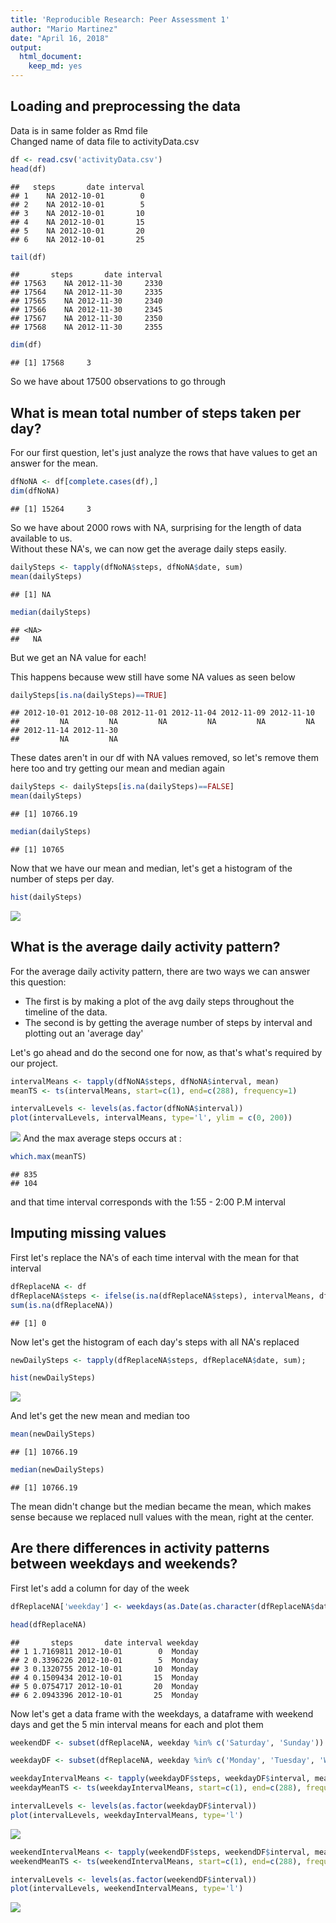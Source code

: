 ```yaml
---
title: 'Reproducible Research: Peer Assessment 1'
author: "Mario Martinez"
date: "April 16, 2018"
output:
  html_document:
    keep_md: yes
---
```





## Loading and preprocessing the data

Data is in same folder as Rmd file  
Changed name of data file to activityData.csv


```r
df <- read.csv('activityData.csv')
head(df)
```

```
##   steps       date interval
## 1    NA 2012-10-01        0
## 2    NA 2012-10-01        5
## 3    NA 2012-10-01       10
## 4    NA 2012-10-01       15
## 5    NA 2012-10-01       20
## 6    NA 2012-10-01       25
```

```r
tail(df)
```

```
##       steps       date interval
## 17563    NA 2012-11-30     2330
## 17564    NA 2012-11-30     2335
## 17565    NA 2012-11-30     2340
## 17566    NA 2012-11-30     2345
## 17567    NA 2012-11-30     2350
## 17568    NA 2012-11-30     2355
```

```r
dim(df)
```

```
## [1] 17568     3
```

So we have about 17500 observations to go through

## What is mean total number of steps taken per day?
For our first question, let's just analyze the rows that have values to get an answer for the mean.


```r
dfNoNA <- df[complete.cases(df),]
dim(dfNoNA)
```

```
## [1] 15264     3
```

So we have about 2000 rows with NA, surprising for the length of data available to us.  
Without these NA's, we can now get the average daily steps easily.


```r
dailySteps <- tapply(dfNoNA$steps, dfNoNA$date, sum)
mean(dailySteps)
```

```
## [1] NA
```

```r
median(dailySteps)
```

```
## <NA> 
##   NA
```

But we get an NA value for each!  

This happens because wew still have some NA values as seen below


```r
dailySteps[is.na(dailySteps)==TRUE]
```

```
## 2012-10-01 2012-10-08 2012-11-01 2012-11-04 2012-11-09 2012-11-10 
##         NA         NA         NA         NA         NA         NA 
## 2012-11-14 2012-11-30 
##         NA         NA
```

These dates aren't in our df with NA values removed, so let's remove them here too and try getting our mean and median again


```r
dailySteps <- dailySteps[is.na(dailySteps)==FALSE]
mean(dailySteps)
```

```
## [1] 10766.19
```

```r
median(dailySteps)
```

```
## [1] 10765
```

Now that we have our mean and median, let's get a histogram of the number of steps per day.


```r
hist(dailySteps)
```

![](PAProject1_files/figure-html/hist_daily_steps-1.png)<!-- -->

## What is the average daily activity pattern?

For the average daily activity pattern, there are two ways we can answer this question:  

- The first is by making a plot of the avg daily steps throughout the timeline of the data.
- The second is by getting the average number of steps by interval and plotting out an 'average day'  

Let's go ahead and do the second one for now, as that's what's required by our project.  


```r
intervalMeans <- tapply(dfNoNA$steps, dfNoNA$interval, mean)
meanTS <- ts(intervalMeans, start=c(1), end=c(288), frequency=1)

intervalLevels <- levels(as.factor(dfNoNA$interval))
plot(intervalLevels, intervalMeans, type='l', ylim = c(0, 200))
```

![](PAProject1_files/figure-html/plotting_avg_steps_by_time_interval-1.png)<!-- -->
And the max average steps occurs at :


```r
which.max(meanTS)
```

```
## 835 
## 104
```

and that time interval corresponds with the 1:55 - 2:00 P.M interval  
## Imputing missing values

First let's replace the NA's of each time interval with the mean for that interval


```r
dfReplaceNA <- df
dfReplaceNA$steps <- ifelse(is.na(dfReplaceNA$steps), intervalMeans, dfReplaceNA$steps)
sum(is.na(dfReplaceNA))
```

```
## [1] 0
```


Now let's get the histogram of each day's steps with all NA's replaced 


```r
newDailySteps <- tapply(dfReplaceNA$steps, dfReplaceNA$date, sum);

hist(newDailySteps)
```

![](PAProject1_files/figure-html/histogram_by_day-1.png)<!-- -->

And let's get the new mean and median too


```r
mean(newDailySteps)
```

```
## [1] 10766.19
```

```r
median(newDailySteps)
```

```
## [1] 10766.19
```

The mean didn't change but the median became the mean, which makes sense because we replaced null values with the mean, right at the center.  

## Are there differences in activity patterns between weekdays and weekends?

First let's add a column for day of the week


```r
dfReplaceNA['weekday'] <- weekdays(as.Date(as.character(dfReplaceNA$date), '%Y-%m-%d'))

head(dfReplaceNA)
```

```
##       steps       date interval weekday
## 1 1.7169811 2012-10-01        0  Monday
## 2 0.3396226 2012-10-01        5  Monday
## 3 0.1320755 2012-10-01       10  Monday
## 4 0.1509434 2012-10-01       15  Monday
## 5 0.0754717 2012-10-01       20  Monday
## 6 2.0943396 2012-10-01       25  Monday
```

Now let's get a data frame with the weekdays, a dataframe with weekend days and get the 5 min interval means for each and plot them


```r
weekendDF <- subset(dfReplaceNA, weekday %in% c('Saturday', 'Sunday'))

weekdayDF <- subset(dfReplaceNA, weekday %in% c('Monday', 'Tuesday', 'Wednesday', 'Thursday', 'Friday'))
```



```r
weekdayIntervalMeans <- tapply(weekdayDF$steps, weekdayDF$interval, mean)
weekdayMeanTS <- ts(weekdayIntervalMeans, start=c(1), end=c(288), frequency=1)

intervalLevels <- levels(as.factor(weekdayDF$interval))
plot(intervalLevels, weekdayIntervalMeans, type='l')
```

![](PAProject1_files/figure-html/new_interval_means_and_plotting-1.png)<!-- -->

```r
weekendIntervalMeans <- tapply(weekendDF$steps, weekendDF$interval, mean)
weekendMeanTS <- ts(weekendIntervalMeans, start=c(1), end=c(288), frequency=1)

intervalLevels <- levels(as.factor(weekendDF$interval))
plot(intervalLevels, weekendIntervalMeans, type='l')
```

![](PAProject1_files/figure-html/new_interval_means_and_plotting-2.png)<!-- -->


